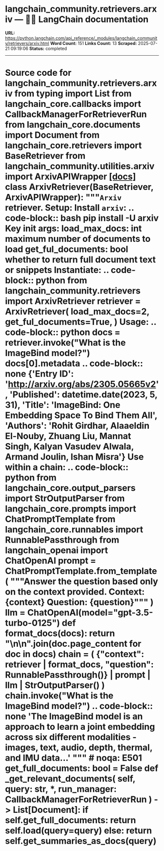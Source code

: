 # langchain_community.retrievers.arxiv — 🦜🔗 LangChain  documentation

**URL:** https://python.langchain.com/api_reference/_modules/langchain_community/retrievers/arxiv.html
**Word Count:** 151
**Links Count:** 13
**Scraped:** 2025-07-21 09:19:06
**Status:** completed

---

# Source code for langchain\_community.retrievers.arxiv               from typing import List          from langchain_core.callbacks import CallbackManagerForRetrieverRun     from langchain_core.documents import Document     from langchain_core.retrievers import BaseRetriever          from langchain_community.utilities.arxiv import ArxivAPIWrapper                              [[docs]](https://python.langchain.com/api_reference/community/retrievers/langchain_community.retrievers.arxiv.ArxivRetriever.html#langchain_community.retrievers.arxiv.ArxivRetriever)     class ArxivRetriever(BaseRetriever, ArxivAPIWrapper):         """`Arxiv` retriever.              Setup:             Install ``arxiv``:                  .. code-block:: bash                      pip install -U arxiv              Key init args:             load_max_docs: int                 maximum number of documents to load             get_ful_documents: bool                 whether to return full document text or snippets              Instantiate:             .. code-block:: python                      from langchain_community.retrievers import ArxivRetriever                      retriever = ArxivRetriever(                     load_max_docs=2,                     get_ful_documents=True,                 )              Usage:             .. code-block:: python                      docs = retriever.invoke("What is the ImageBind model?")                 docs[0].metadata                  .. code-block:: none                      {'Entry ID': 'http://arxiv.org/abs/2305.05665v2',                 'Published': datetime.date(2023, 5, 31),                 'Title': 'ImageBind: One Embedding Space To Bind Them All',                 'Authors': 'Rohit Girdhar, Alaaeldin El-Nouby, Zhuang Liu, Mannat Singh, Kalyan Vasudev Alwala, Armand Joulin, Ishan Misra'}              Use within a chain:             .. code-block:: python                      from langchain_core.output_parsers import StrOutputParser                 from langchain_core.prompts import ChatPromptTemplate                 from langchain_core.runnables import RunnablePassthrough                 from langchain_openai import ChatOpenAI                      prompt = ChatPromptTemplate.from_template(                     \"\"\"Answer the question based only on the context provided.                      Context: {context}                      Question: {question}\"\"\"                 )                      llm = ChatOpenAI(model="gpt-3.5-turbo-0125")                      def format_docs(docs):                     return "\\n\\n".join(doc.page_content for doc in docs)                      chain = (                     {"context": retriever | format_docs, "question": RunnablePassthrough()}                     | prompt                     | llm                     | StrOutputParser()                 )                      chain.invoke("What is the ImageBind model?")                  .. code-block:: none                       'The ImageBind model is an approach to learn a joint embedding across six different modalities - images, text, audio, depth, thermal, and IMU data...'         """  # noqa: E501              get_full_documents: bool = False              def _get_relevant_documents(             self, query: str, *, run_manager: CallbackManagerForRetrieverRun         ) -> List[Document]:             if self.get_full_documents:                 return self.load(query=query)             else:                 return self.get_summaries_as_docs(query)